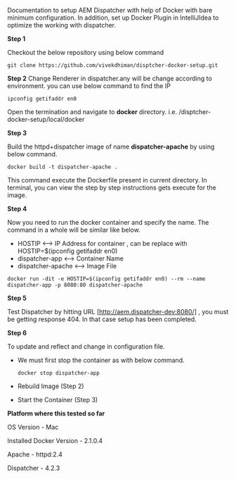Documentation to setup AEM Dispatcher with help of Docker with bare
minimum configuration. In addition, set up Docker Plugin in IntelliJIdea
to optimize the working with dispatcher.

**Step 1**

Checkout the below repository using below command

`git clone https://github.com/vivekdhiman/disptcher-docker-setup.git`

**Step 2**
Change Renderer in dispatcher.any will be change according to
environment. you can use below command to find the IP 

`ipconfig getifaddr en0 `

Open the termination and navigate to **docker** directory.
i.e. /disptcher-docker-setup/local/docker

**Step 3**

Build the httpd+dispatcher image of name **dispatcher-apache** by using below command.

`docker build -t dispatcher-apache .`

This command execute the Dockerfile present in current directory. In
terminal, you can view the step by step instructions gets execute for
the image.

**Step 4**

Now you need to run the docker container and specify the name. The command in a whole will be similar like below.

- HOSTIP <--> IP Address for container , can be replace with HOSTIP=$(ipconfig getifaddr en0)
- dispatcher-app <--> Container Name
- dispatcher-apache <--> Image File

`docker run -dit -e HOSTIP=$(ipconfig getifaddr en0) --rm --name dispatcher-app -p 8080:80 dispatcher-apache`

**Step 5**

Test Dispatcher by hitting URL [http://aem.dispatcher-dev:8080/] , you
must be getting response 404. In that case setup has been completed.

**Step 6**

To update and reflect and change in configuration file.

- We must first stop the container as with below command.

     `docker stop dispatcher-app`
- Rebuild Image (Step 2)
- Start the Container (Step 3)   

**Platform where this tested so far**

OS Version - Mac

Installed Docker Version - 2.1.0.4

Apache - httpd:2.4

Dispatcher - 4.2.3